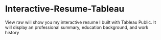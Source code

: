 # Interactive-Resume-Tableau

View raw will show you my interactive resume I built with Tableau Public. It will display an professional summary, education background, and work history
